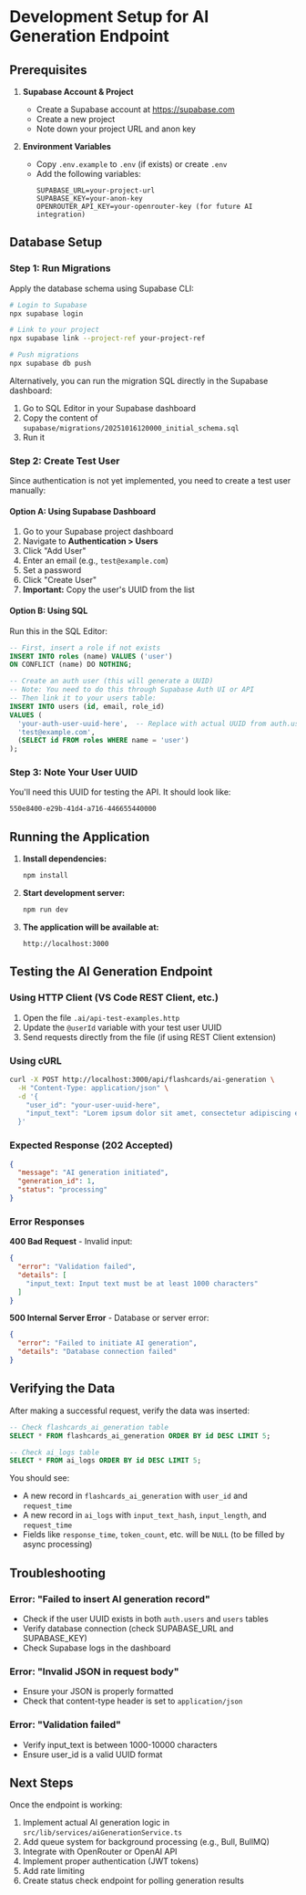 # Development Setup for AI Generation Endpoint

## Prerequisites

1. **Supabase Account & Project**
   - Create a Supabase account at https://supabase.com
   - Create a new project
   - Note down your project URL and anon key

2. **Environment Variables**
   - Copy `.env.example` to `.env` (if exists) or create `.env`
   - Add the following variables:
     ```
     SUPABASE_URL=your-project-url
     SUPABASE_KEY=your-anon-key
     OPENROUTER_API_KEY=your-openrouter-key (for future AI integration)
     ```

## Database Setup

### Step 1: Run Migrations

Apply the database schema using Supabase CLI:

```bash
# Login to Supabase
npx supabase login

# Link to your project
npx supabase link --project-ref your-project-ref

# Push migrations
npx supabase db push
```

Alternatively, you can run the migration SQL directly in the Supabase dashboard:
1. Go to SQL Editor in your Supabase dashboard
2. Copy the content of `supabase/migrations/20251016120000_initial_schema.sql`
3. Run it

### Step 2: Create Test User

Since authentication is not yet implemented, you need to create a test user manually:

#### Option A: Using Supabase Dashboard

1. Go to your Supabase project dashboard
2. Navigate to **Authentication > Users**
3. Click "Add User"
4. Enter an email (e.g., `test@example.com`)
5. Set a password
6. Click "Create User"
7. **Important:** Copy the user's UUID from the list

#### Option B: Using SQL

Run this in the SQL Editor:

```sql
-- First, insert a role if not exists
INSERT INTO roles (name) VALUES ('user')
ON CONFLICT (name) DO NOTHING;

-- Create an auth user (this will generate a UUID)
-- Note: You need to do this through Supabase Auth UI or API
-- Then link it to your users table:
INSERT INTO users (id, email, role_id)
VALUES (
  'your-auth-user-uuid-here',  -- Replace with actual UUID from auth.users
  'test@example.com',
  (SELECT id FROM roles WHERE name = 'user')
);
```

### Step 3: Note Your User UUID

You'll need this UUID for testing the API. It should look like:
```
550e8400-e29b-41d4-a716-446655440000
```

## Running the Application

1. **Install dependencies:**
   ```bash
   npm install
   ```

2. **Start development server:**
   ```bash
   npm run dev
   ```

3. **The application will be available at:**
   ```
   http://localhost:3000
   ```

## Testing the AI Generation Endpoint

### Using HTTP Client (VS Code REST Client, etc.)

1. Open the file `.ai/api-test-examples.http`
2. Update the `@userId` variable with your test user UUID
3. Send requests directly from the file (if using REST Client extension)

### Using cURL

```bash
curl -X POST http://localhost:3000/api/flashcards/ai-generation \
  -H "Content-Type: application/json" \
  -d '{
    "user_id": "your-user-uuid-here",
    "input_text": "Lorem ipsum dolor sit amet, consectetur adipiscing elit... (at least 1000 characters)"
  }'
```

### Expected Response (202 Accepted)

```json
{
  "message": "AI generation initiated",
  "generation_id": 1,
  "status": "processing"
}
```

### Error Responses

**400 Bad Request** - Invalid input:
```json
{
  "error": "Validation failed",
  "details": [
    "input_text: Input text must be at least 1000 characters"
  ]
}
```

**500 Internal Server Error** - Database or server error:
```json
{
  "error": "Failed to initiate AI generation",
  "details": "Database connection failed"
}
```

## Verifying the Data

After making a successful request, verify the data was inserted:

```sql
-- Check flashcards_ai_generation table
SELECT * FROM flashcards_ai_generation ORDER BY id DESC LIMIT 5;

-- Check ai_logs table
SELECT * FROM ai_logs ORDER BY id DESC LIMIT 5;
```

You should see:
- A new record in `flashcards_ai_generation` with `user_id` and `request_time`
- A new record in `ai_logs` with `input_text_hash`, `input_length`, and `request_time`
- Fields like `response_time`, `token_count`, etc. will be `NULL` (to be filled by async processing)

## Troubleshooting

### Error: "Failed to insert AI generation record"

- Check if the user UUID exists in both `auth.users` and `users` tables
- Verify database connection (check SUPABASE_URL and SUPABASE_KEY)
- Check Supabase logs in the dashboard

### Error: "Invalid JSON in request body"

- Ensure your JSON is properly formatted
- Check that content-type header is set to `application/json`

### Error: "Validation failed"

- Verify input_text is between 1000-10000 characters
- Ensure user_id is a valid UUID format

## Next Steps

Once the endpoint is working:

1. Implement actual AI generation logic in `src/lib/services/aiGenerationService.ts`
2. Add queue system for background processing (e.g., Bull, BullMQ)
3. Integrate with OpenRouter or OpenAI API
4. Implement proper authentication (JWT tokens)
5. Add rate limiting
6. Create status check endpoint for polling generation results

